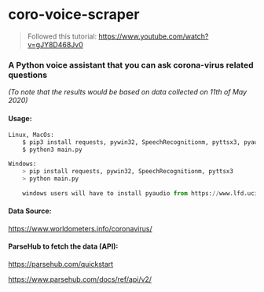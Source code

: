 # coro-voice-scraper 

> Followed this tutorial: https://www.youtube.com/watch?v=gJY8D468Jv0

### A Python voice assistant that you can ask corona-virus related questions
_(To note that the results would be based on data collected on 11th of May 2020)_

#### Usage:
```python
Linux, MacOs:
    $ pip3 install requests, pywin32, SpeechRecognitionm, pyttsx3, pyaudio
    $ python3 main.py

Windows:
    > pip install requests, pywin32, SpeechRecognitionm, pyttsx3
    > python main.py
    
    windows users will have to install pyaudio from https://www.lfd.uci.edu/~gohlke/pythonlibs/#pyaudio
```

#### Data Source:
https://www.worldometers.info/coronavirus/

#### ParseHub to fetch the data (API):
https://parsehub.com/quickstart

https://www.parsehub.com/docs/ref/api/v2/